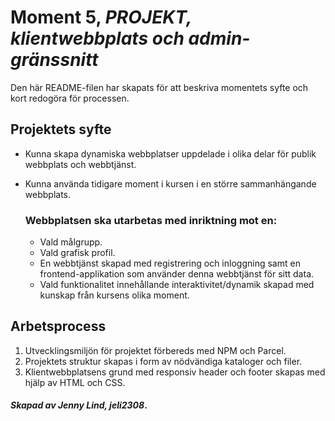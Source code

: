 # Moment 5, _PROJEKT, klientwebbplats och admin-gränssnitt_
Den här README-filen har skapats för att beskriva momentets syfte och kort redogöra för processen.

## Projektets syfte

- Kunna skapa dynamiska webbplatser uppdelade i olika delar för publik webbplats och webbtjänst.
- Kunna använda tidigare moment i kursen i en större sammanhängande webbplats.

    ### Webbplatsen ska utarbetas med inriktning mot en:

    - Vald målgrupp.
    - Vald grafisk profil.
    - En webbtjänst skapad med registrering och inloggning samt en frontend-applikation som använder denna webbtjänst för sitt data.
    - Vald funktionalitet innehållande interaktivitet/dynamik skapad med kunskap från kursens olika moment.

## Arbetsprocess

1. Utvecklingsmiljön för projektet förbereds med NPM och Parcel.
2. Projektets struktur skapas i form av nödvändiga kataloger och filer.
3. Klientwebbplatsens grund med responsiv header och footer skapas med hjälp av HTML och CSS.


#### _Skapad av Jenny Lind, jeli2308_.